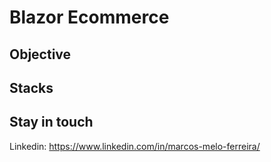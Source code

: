 # Blazor Ecommerce

## Objective

## Stacks

## Stay in touch

Linkedin: https://www.linkedin.com/in/marcos-melo-ferreira/
